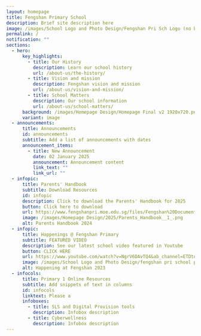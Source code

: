 ```yaml
---
layout: homepage
title: Fengshan Primary School
description: Brief site description here
image: /images/School Logo and Photo Design/Fengshan Pri Sch Logo (no bg).png
permalink: /
notification: ""
sections:
  - hero:
      key_highlights:
        - title: Our History
          description: Learn our school history
          url: /about-us/the-history/
        - title: Vision and mission
          description: Fengshan vision and mission
          url: /about-us/vision-and-mission/
        - title: School Matters
          description: Our school information
          url: /about-us/school-matters/
      background: /images/Homepage Design/Homepage Final v2 1920x720.png
      variant: image
  - announcements:
      title: Announcements
      id: announcements
      subtitle: Add a list of announcements with dates
      announcement_items:
        - title: New Announcement
          date: 02 January 2025
          announcement: Announcement content
          link_text: ""
          link_url: ""
  - infopic:
      title: Parents' Handbook
      subtitle: Download Resources
      id: infopic
      description: Click to download the Parents' Handbook for 2025
      button: Click here to download
      url: https://www.fengshanpri.moe.edu.sg/files/Fengshan%20Document%20Links/2025/Parents__Handbook_2025.pdf
      image: /images/Homepage Design/2025/Parents_Handbook__1_.png
      alt: Parents Handbook 2024
  - infopic:
      title: Happenings @ Fengshan Primary
      subtitle: FEATURED VIDEO
      description: See our latest school video featured in Youtube
      button: CLICK HERE
      url: https://www.youtube.com/watch?v=NgrV6DAvTQ4&ab_channel=ETDtogo
      image: /images/School Logo and Photo Design/fengshan pri school pic.png
      alt: Happening at Fengshan 2023
  - infocols:
      title: Primary 1 Online Resources
      subtitle: Add snippets of text in columns
      id: infocols
      linktext: Please a
      infoboxes:
        - title: SLS and Digital Provision tools
          description: Infobox description
        - title: Cyberwellness
          description: Infobox description
---
```

